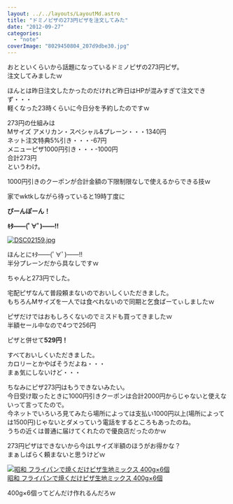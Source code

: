 ```yaml
---
layout: ../../layouts/LayoutMd.astro
title: "ドミノピザの273円ピザを注文してみた"
date: "2012-09-27"
categories: 
  - "note"
coverImage: "8029450804_207d9dbe30.jpg"
---
```


おとといくらいから話題になっているドミノピザの273円ピザ。  
注文してみましたｗ

ほんとは昨日注文したかったのだけれど昨日はHPが混みすぎて注文できず・・・  
軽くなった23時くらいに今日分を予約したのですｗ

273円の仕組みは  
Mサイズ アメリカン・スペシャル&プレーン・・・1340円  
ネット注文特典5%引き・・・-67円  
メニューピザ1000円引き・・・-1000円  
合計273円  
というわけ。

1000円引きのクーポンが合計金額の下限制限なしで使えるからできる技ｗ

家でwktkしながら待っていると19時丁度に

**ぴーんぽーん！**

**ｷﾀ――(ﾟ∀ﾟ)――!!**

[![DSC02159.jpg](images/9029315253_1c28902533.jpg)](http://www.flickr.com/photos/67522130@N08/9029315253/ "DSC02159.jpg")

ほんとにｷﾀ――(ﾟ∀ﾟ)――!!  
半分プレーンだから具なしですｗ

ちゃんと273円でした。

宅配ピザなんて普段頼まないのでおいしくいただきました。  
もちろんMサイズを一人では食べれないので同期と乞食ぱーてぃしましたｗ

ピザだけではおもしろくないのでミスドも買ってきましたｗ  
半額セール中なので4つで256円

ピザと併せて**529円！**

すべておいしくいただきました。  
カロリーとかやばそうだよね・・・  
まぁ気にしないけど・・・

ちなみにピザ273円はもうできないみたい。  
今日受け取ったときに1000円引きクーポンは合計2000円からじゃないと使えないって言ってたので。  
今ネットでいろいろ見てみたら場所によっては支払い1000円以上(場所によっては1500円)じゃないとダメっていう電話をするところもあったのね。  
うちの近くは普通に届けてくれたので優良店だったのかｗ

273円ピザはできないから今はLサイズ半額のほうがお得かな？  
まぁしばらく頼まないと思うけどｗ

[![昭和 フライパンで焼くだけピザ生地ミックス 400g×6個](images/51KTuh7a55L._SL75_.jpg)  
昭和 フライパンで焼くだけピザ生地ミックス 400g×6個  
](https://www.amazon.co.jp/exec/obidos/ASIN/B005ZNTO7W/mizuka123-22/ref=nosim)

400g×6個ってどんだけ作れるんだろｗ
